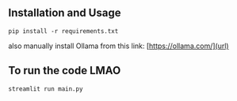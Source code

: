 ## Installation and Usage
```
pip install -r requirements.txt
```
also manually install Ollama from this link: [https://ollama.com/](url)
## To run the code LMAO
```
streamlit run main.py
```
